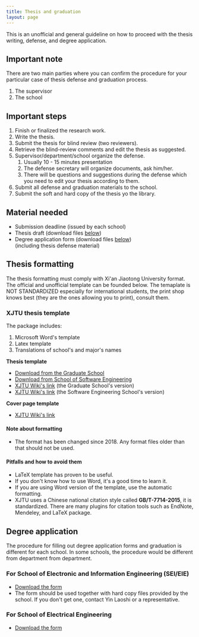 ```yaml
---
title: Thesis and graduation 
layout: page
---
```

This is an unofficial and general guideline on how to proceed with the thesis writing, defense, and degree application. 

## Important note
There are two main parties where you can confirm the procedure for your particular case of thesis defense and graduation process. 
1. The supervisor
2. The school

## Important steps
1. Finish or finalized the research work.
2. Write the thesis.
3. Submit the thesis for blind review (two reviewers).
4. Retrieve the blind-review comments and edit the thesis as suggested. 
5. Supervisor/department/school organize the defense. 
   1. Usually 10 - 15 minutes presentation 
   2. The defense secretary will organize documents, ask him/her. 
   3. There will be questions and suggestions during the defense which you need to edit your thesis according to them. 
6. Submit all defense and graduation materials to the school. 
7. Submit the soft and hard copy of the thesis yo the library. 

## Material needed
- Submission deadline (issued by each school)
- Thesis draft (download files [below](#xjtu-thesis-template))
- Degree application form (download files [below](#degree-application)) <br />
(including thesis defense material)

## Thesis formatting
The thesis formatting must comply with Xi'an Jiaotong University format. The official and unofficial template can be founded below. 
The temaplate is NOT STANDARDIZED especially for international students, the print shop knows best (they are the ones allowing you to print), consult them. 

### XJTU thesis template
The package includes: 
1. Microsoft Word's template
2. Latex template
3. Translations of school's and major's names

**Thesis template**
- [Download from the Graduate School](http://gs.xjtu.edu.cn/info/1021/4220.htm)
- [Download from School of Software Engineering](http://se.xjtu.edu.cn/info/1019/2239.htm)
- [XJTU Wiki's link](/assets/thesis-template/2018-XJTU-thesis-template_GR.zip) (the Graduate School's version)
- [XJTU Wiki's link](/assets/thesis-template/2018-XJTU-thesis-template_SE.zip) (the Software Engineering School's version)
 
**Cover page template**
- [XJTU Wiki's link](/assets/thesis-template/thesis-cover-template.zip)

#### Note about formatting 
- The format has been changed since 2018. Any format files older than that should not be used. 

#### Pitfalls and how to avoid them
- LaTeX template has proven to be useful. 
- If you don't know how to use Word, it's a good time to learn it. 
- If you are using Word version of the template, use the automatic formatting. 
- XJTU uses a Chinese national citation style called **GB/T-7714-2015**, it is standardized. There are many plugins for citation tools such as EndNote, Mendeley, and LaTeX package. 

## Degree application 
The procedure for filling out degree application forms and graduation is different for each school. In some schools, the procedure would be different from department from department.  

### For School of Electronic and Information Engineering (SEI/EIE)
- [Download the form](/assets/thesis-template/degree-application-forms-sei.zip)
- The form should be used together with hard copy files provided by the school. If you don't get one, contact Yin Laoshi or a representative. 

### For School of Electrical Engineering
- [Download the form](/assets/thesis-template/degree-application-forms-ee.zip)